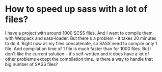 
# How to speed up sass with a lot of files?

I have a project with around 1000 SCSS files. And I want to compile them with Webpack and sass-loader. But there's a problem - it takes 20 minutes to do it. Right now all my files concatenate, so SASS need to compile only 1 file. And compilation time of 1 file is much faster than for 1000 files. But I don't like the current solution - it's self-written and it does have a lot of other problems except the compilation time.
Is there a way to handle that big number of SASS files?

        